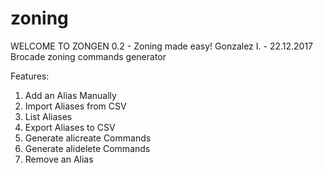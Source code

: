 # zoning
WELCOME TO ZONGEN 0.2 - Zoning made easy!
Gonzalez I. - 22.12.2017
Brocade zoning commands generator

Features:
1. Add an Alias Manually
2. Import Aliases from CSV
3. List Aliases
4. Export Aliases to CSV
5. Generate alicreate Commands
6. Generate alidelete Commands
7. Remove an Alias
